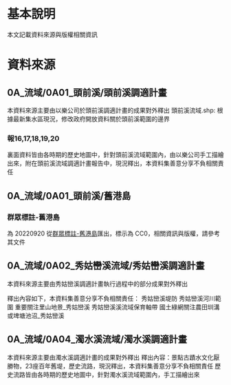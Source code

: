 # 基本說明
本文記載資料來源與版權相關資訊

# 資料來源
## 0A_流域/0A01_頭前溪/頭前溪調適計畫
本資料來源主要由以樂公司於頭前溪調適計畫的成果對外釋出
頭前溪流域.shp: 根據最新集水區現況，修改政府開放資料關於頭前溪範圍的邊界
### 報16,17,18,19,20
裏面資料皆由各時期的歷史地圖中，針對頭前溪流域範圍內，由以樂公司手工描繪出來，附在頭前溪流域調適計畫報告中，現況釋出，本資料集善意分享不負相關責任
## 0A_流域/0A01_頭前溪/舊港島
### 群眾標註-舊港島
為 20220920 從[群眾標註-舊港島](https://commutag.agawork.tw/dataset?id=6322c60410be156d74c8d2a8)匯出，標示為 CC0，相關資訊與版權，請參考其文件
## 0A_流域/0A02_秀姑巒溪流域/秀姑巒溪調適計畫
本資料來源主要由秀姑巒溪調適計畫執行過程中的部分成果對外釋出

釋出內容如下，本資料集善意分享不負相關責任：
秀姑巒溪堤防
秀姑巒溪河川範圍
重要關注里山地景_秀姑巒溪
秀姑巒溪溪流域保育軸帶
國土綠網關注農田圳溝或埤塘池沼_秀姑巒溪

## 0A_流域/0A04_濁水溪流域/濁水溪調適計畫
本資料來源主要由濁水溪調適計畫的成果對外釋出
釋出內容：景點古蹟水文化厭勝物，23座百年舊堤，歷史流路，現況釋出，本資料集善意分享不負相關責任
歷史流路皆由各時期的歷史地圖中，針對濁水溪流域範圍內，手工描繪出來

